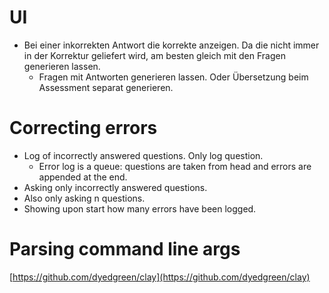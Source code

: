 # UI

- Bei einer inkorrekten Antwort die korrekte anzeigen. Da die nicht immer in der Korrektur geliefert wird, am besten gleich mit den Fragen generieren lassen.
  - Fragen mit Antworten generieren lassen. Oder Übersetzung beim Assessment separat generieren.

# Correcting errors

- Log of incorrectly answered questions. Only log question.
  - Error log is a queue: questions are taken from head and errors are appended at the end.
- Asking only incorrectly answered questions.
- Also only asking n questions.
- Showing upon start how many errors have been logged.

# Parsing command line args

[https://github.com/dyedgreen/clay](https://github.com/dyedgreen/clay)
